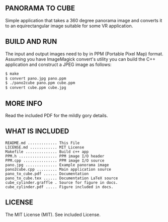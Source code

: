 ## PANORAMA TO CUBE

Simple application that takes a 360 degree panorama image
and converts it to an equirectangular image suitable for
some VR application.

## BUILD AND RUN

The input and output images need to by in PPM (Portable Pixel Map) format.
Assuming you have ImageMagick convert's utility you can build the C++ application
and construct a JPEG image as follows:

``` bash 
$ make
$ convert pano.jpg pano.ppm 
$ ./pano2cube pano.ppm cube.ppm
$ convert cube.ppm cube.jpg
```

## MORE INFO

Read the included PDF for the mildly gory details.

## WHAT IS INCLUDED

```
README.md ............. This File
LICENSE.md ............ MIT License
Makefile .............. Build c++ app
PPM.h ................. PPM image I/O header
PPM.cpp ............... PPM image I/O source
pano.jpg .............. Example panorama image
pano2cube.cpp ......... Main application source
pano_to_cube.pdf ...... Documentation
pano_to_cube.tex ...... Documentation LaTeX source
cube_cylinder.graffle . Source for figure in docs.
cube_cylinder.pdf ..... Figure included in docs.
```

## LICENSE

The MIT License (MIT). See included License.
